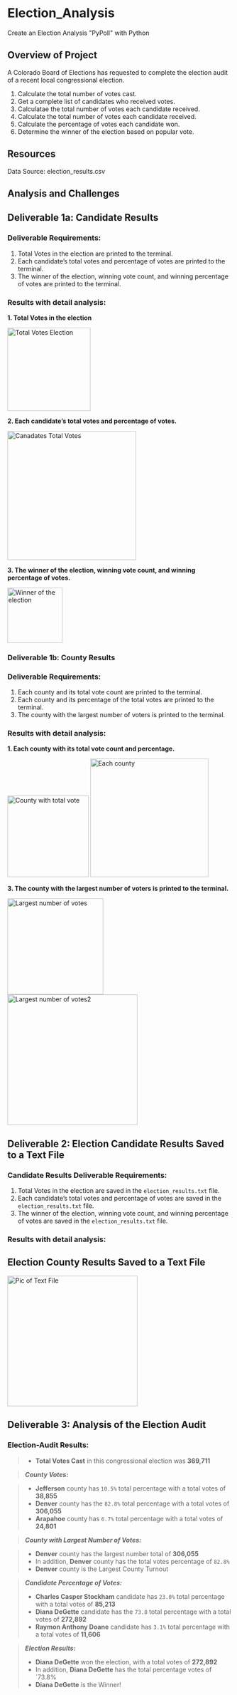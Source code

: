 # Election_Analysis

Create an Election Analysis "PyPoll" with Python
## Overview of Project
A Colorado Board of Elections has requested to complete the election audit of a recent local congressional election.

1. Calculate the total number of votes cast.
2. Get a complete list of candidates who received votes.
3. Calculatae the total number of votes each candidate received.
3. Calculate the total number of votes each candidate received.
4. Calculate the percentage of votes each candidate won.
5. Determine the winner of the election based on popular vote.

## Resources
Data Source: election_results.csv

## Analysis and Challenges

## Deliverable 1a: Candidate Results
### Deliverable Requirements:
1. Total Votes in the election are printed to the terminal.
2. Each candidate’s total votes and percentage of votes are printed to the terminal.
3. The winner of the election, winning vote count, and winning percentage of votes are printed to the terminal.
 
### Results with detail analysis:
**1. Total Votes in the election**

<img width="187" alt="Total Votes Election" src="https://user-images.githubusercontent.com/95591222/149192630-7647065c-99f0-4ac1-bf00-71c7d21439d5.png">


**2. Each candidate’s total votes and percentage of votes.**

<img width="290" alt="Canadates Total Votes" src="https://user-images.githubusercontent.com/95591222/149192672-9ffb6da1-8c6c-40c6-b996-0273b1662544.png">


**3. The winner of the election, winning vote count, and winning percentage of votes.**

<img width="124" alt="Winner of the election" src="https://user-images.githubusercontent.com/95591222/149192685-6854be08-a988-4c30-bc17-f79ab61592aa.png">

### Deliverable 1b: County Results
### Deliverable Requirements:
1. Each county and its total vote count are printed to the terminal.
2. Each county and its percentage of the total votes are printed to the terminal.
3. The county with the largest number of voters is printed to the terminal.

### Results with detail analysis:

**1. Each county with its total vote count and percentage.**

<img width="183" alt="County with total vote" src="https://user-images.githubusercontent.com/95591222/149192762-b44ad437-ea09-4118-bc63-ea8db41ec6c7.png">
<img width="266" alt="Each county" src="https://user-images.githubusercontent.com/95591222/149193372-a3859793-7e2e-4691-aa94-62ef44326d42.png">

**3. The county with the largest number of voters is printed to the terminal.**

<img width="216" alt="Largest number of votes" src="https://user-images.githubusercontent.com/95591222/149193323-2bec55b3-0d16-48ad-8687-fc5cce37582e.png">
<img width="293" alt="Largest number of votes2" src="https://user-images.githubusercontent.com/95591222/149193332-6a7eceea-0eb9-4391-97ab-8ee51cbad80f.png">

## Deliverable 2: Election Candidate Results Saved to a Text File
### Candidate Results Deliverable Requirements:

1. Total Votes in the election are saved in the `election_results.txt` file.
2. Each candidate’s total votes and percentage of votes are saved in the `election_results.txt` file. 
3. The winner of the election, winning vote count, and winning percentage of votes are saved in the `election_results.txt` file.
 
### Results with detail analysis:

## Election County Results Saved to a Text File

<img width="293" alt="Pic of Text File" src="https://user-images.githubusercontent.com/95591222/149193168-be22db5f-cfb0-4a4a-b809-2fe08464440c.png">


## Deliverable 3: Analysis of the Election Audit

### Election-Audit Results:

> - **Total Votes Cast** in this congressional election was **369,711**

> ***County Votes:***

> - **Jefferson** county has `10.5%` total percentage with a total votes of **38,855**
> - **Denver** county has the `82.8%` total percentage with a total votes of **306,055**
> - **Arapahoe** county has `6.7%` total percentage with a total votes of **24,801**

> ***County with Largest Number of Votes:***

> - **Denver** county has the largest number total of **306,055**
> - In addition, **Denver** county has the total votes percentage of `82.8%`  
> - **Denver** county is the Largest County Turnout

> ***Candidate Percentage of Votes:***
> - **Charles Casper Stockham** candidate has `23.0%` total percentage with a total votes of **85,213**
> - **Diana DeGette** candidate has the `73.8` total percentage with a total votes of **272,892**
> - **Raymon Anthony Doane** candidate has `3.1%` total percentage with a total votes of **11,606**

> ***Election Results:***
> - **Diana DeGette** won the election, with a total votes of **272,892**
> - In addition, **Diana DeGette** has the total percentage votes of `73.8%
> - **Diana DeGette** is the Winner!
